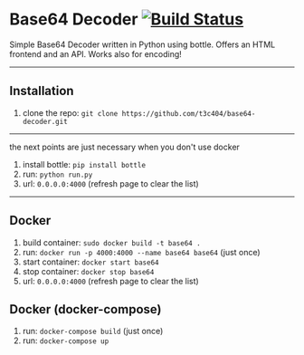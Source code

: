 # Base64 Decoder [![Build Status](https://travis-ci.org/t3c404/base64decoder.svg?branch=master)](https://travis-ci.org/t3c404/base64decoder) 
Simple Base64 Decoder written in Python using bottle. Offers an HTML frontend and an API.
Works also for encoding!


---

## Installation
1. clone the repo: `git clone https://github.com/t3c404/base64-decoder.git`
---
the next points are just necessary when you don't use docker

1. install bottle: `pip install bottle`
2. run: `python run.py` 
3. url: `0.0.0.0:4000` (refresh page to clear the list)

---

## Docker
1. build container: `sudo docker build -t base64 .`
2. run: `docker run -p 4000:4000 --name base64 base64` (just once)
3. start container: `docker start base64`
4. stop container: `docker stop base64`
5. url: `0.0.0.0:4000` (refresh page to clear the list)

## Docker (docker-compose)
1. run: `docker-compose build` (just once)
2. run: `docker-compose up`

